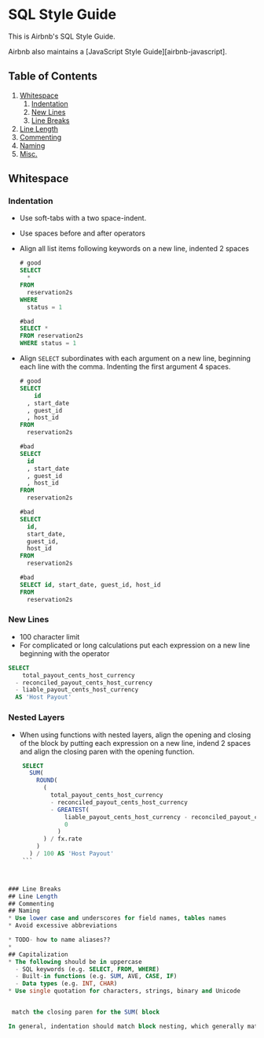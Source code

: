 # SQL Style Guide

This is Airbnb's SQL Style Guide.

Airbnb also maintains a [JavaScript Style Guide][airbnb-javascript].

## Table of Contents
  1.  [Whitespace](#whitespace)
      1. [Indentation](#indentation)
      1. [New Lines](#new-lines)
      1. [Line Breaks](#line-breaks)
  1.  [Line Length](#line-length)
  1.  [Commenting](#commenting)
  1.  [Naming](#naming) 
  1.  [Misc.](#misc.)
      

## Whitespace

### Indentation

* Use soft-tabs with a two space-indent.
* Use spaces before and after operators
* Align all list items following keywords on a new line, indented 2 spaces


    ```sql
    # good
    SELECT
      *    
    FROM
      reservation2s
    WHERE
      status = 1

    #bad 
    SELECT *    
    FROM reservation2s
    WHERE status = 1
   
    ```
* Align  `SELECT` subordinates with each argument on a new line, beginning each line with the comma. Indenting the first argument 4 spaces.


    ```sql
    # good
    SELECT
        id
      , start_date
      , guest_id
      , host_id      
    FROM
      reservation2s

    #bad 
    SELECT
      id
      , start_date
      , guest_id
      , host_id      
    FROM
      reservation2s

    #bad 
    SELECT
      id, 
      start_date,
      guest_id,
      host_id      
    FROM
      reservation2s

    #bad 
    SELECT id, start_date, guest_id, host_id      
    FROM
      reservation2s

    ```


### New Lines

* 100 character limit
* For complicated or long calculations put each expression on a new line beginning with the operator

```sql
SELECT
    total_payout_cents_host_currency
  - reconciled_payout_cents_host_currency
  - liable_payout_cents_host_currency 
  AS 'Host Payout'
```

### Nested Layers
* When using functions with nested layers, align the opening and closing of the block by putting each expression on a new line, indend 2 spaces and align the closing paren with the opening function.

```sql
    SELECT
      SUM(
        ROUND(
          (
            total_payout_cents_host_currency
            - reconciled_payout_cents_host_currency
            - GREATEST(
                liable_payout_cents_host_currency - reconciled_payout_cents_host_currency,
                0
              )
          ) / fx.rate
        )
      ) / 100 AS 'Host Payout'
    ```



### Line Breaks
## Line Length
## Commenting
## Naming
* Use lower case and underscores for field names, tables names
* Avoid excessive abbreviations

* TODO- how to name aliases??
*
## Capitalization
* The following should be in uppercase 
  - SQL keywords (e.g. SELECT, FROM, WHERE) 
  - Built-in functions (e.g. SUM, AVE, CASE, IF)
  - Data types (e.g. INT, CHAR) 
* Use single quotation for characters, strings, binary and Unicode


 match the closing paren for the SUM( block

In general, indentation should match block nesting, which generally matches paren nesting. Make it easy for the reader to visually see the nesting structure that the code represents.

 
